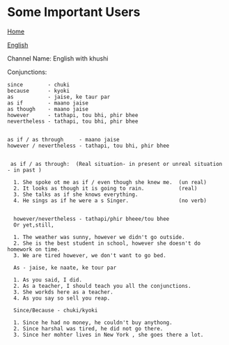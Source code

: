 # Some Important Users


[Home](all-files-links.md)

[English](all-english-links.md)








Channel Name: English with khushi

Conjunctions: 
  
    since        - chuki
    because      - kyoki
    as           - jaise, ke taur par
    as if        - maano jaise 
    as though    - maano jaise
    however      - tathapi, tou bhi, phir bhee
    nevertheless - tathapi, tou bhi, phir bhee
    
    
    as if / as through     - maano jaise
    however / nevertheless - tathapi, tou bhi, phir bhee
    
    
     as if / as through:  (Real situation- in present or unreal situation - in past )
     
      1. She spoke ot me as if / even though she knew me.  (un real)
      2. It looks as though it is going to rain.           (real)
      3. She talks as if she knows everything.
      4. He sings as if he were a s Singer.                (no verb)
    
    
      however/nevertheless - tathapi/phir bheee/tou bhee
      Or yet,still,
      
      1. The weather was sunny, however we didn't go outside.
      2. She is the best student in school, however she doesn't do homework on time.
      3. We are tired however, we don't want to go bed.
    
      As - jaise, ke naate, ke tour par
      
      1. As you said, I did.
      2. As a teacher, I should teach you all the conjunctions.
      3. She workds here as a teacher.
      4. As you say so sell you reap.
    
      Since/Because - chuki/kyoki
      
      1. Since he had no money, he couldn't buy anythong.
      2. Since harshal was tired, he did not go there.
      3. Since her mohter lives in New York , she goes there a lot.
      
      
      
      
